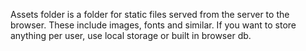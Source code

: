 Assets folder is a folder for static files served from the server to the browser. These include images, fonts and similar. If you want to store anything per user, use local storage or built in browser db.